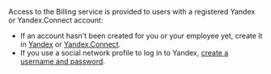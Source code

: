 Access to the Billing service is provided to users with a registered Yandex or Yandex.Connect account:

- If an account hasn't been created for you or your employee yet, create it in [Yandex](https://passport.yandex.com/registration) or [Yandex.Connect](https://yandex.com/support/connect/org-structure.html#org-structure__manage-user).
- If you use a social network profile to log in to Yandex, [create a username and password](https://passport.yandex.com/passport?mode=postregistration&create_login=1).